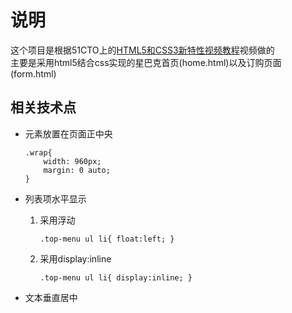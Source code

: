 # 说明
这个项目是根据51CTO上的[HTML5和CSS3新特性视频教程](http://edu.51cto.com/course/3282.html?source=so)视频做的  
主要是采用html5结合css实现的星巴克首页(home.html)以及订购页面(form.html)  
## 相关技术点
* 元素放置在页面正中央  

	```
	.wrap{
		width: 960px;	
    	margin: 0 auto;		
	}
	```
* 列表项水平显示
	1. 采用浮动
	
		`.top-menu ul li{
			float:left;
		}`
	2. 采用display:inline
		
		`.top-menu ul li{
			display:inline;
		}`
* 文本垂直居中
	


